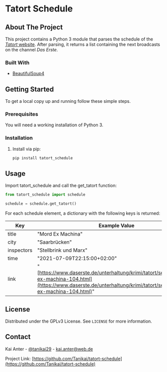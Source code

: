 # Tatort Schedule

## About The Project

This project contains a Python 3 module that parses the schedule of the [*Tatort* website](https://www.daserste.de/unterhaltung/krimi/tatort/vorschau/index.html). After parsing, it returns a list containing the next broadcasts on the channel *Das Erste*.

### Built With

* [BeautifulSoup4](https://www.crummy.com/software/BeautifulSoup/)

## Getting Started

To get a local copy up and running follow these simple steps.

### Prerequisites

You will need a working installation of Python 3.

### Installation

1. Install via pip:

   ```sh
   pip install tatort_schedule
   ```

## Usage

Import tatort_schedule and call the get_tatort function:

```python
from tatort_schedule import schedule

schedule = schedule.get_tatort()
```

For each schedule element, a dictionary with the following keys is returned:

| Key | Example Value |
| --- | --------------|
| title | "Mord Ex Machina" |
| city | "Saarbrücken" |
| inspectors | "Stellbrink und Marx" |
| time | "2021-07-09T22:15:00+02:00" |
| link | "[https://www.daserste.de/unterhaltung/krimi/tatort/sendung/mord-ex-machina-104.html](https://www.daserste.de/unterhaltung/krimi/tatort/sendung/mord-ex-machina-104.html)" |

## License

Distributed under the GPLv3 License. See `LICENSE` for more information.

## Contact

Kai Anter - [@tanikai29](https://twitter.com/tanikai29) - kai.anter@web.de

Project Link: [https://github.com/Tanikai/tatort-schedule](https://github.com/Tanikai/tatort-schedule)
